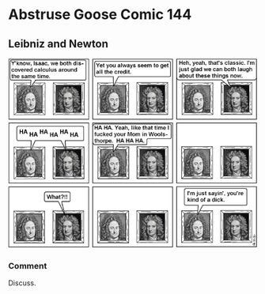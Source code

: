 # Abstruse Goose Comic 144
## Leibniz and Newton

![image](leibniz_newton.png)
### Comment
Discuss.
